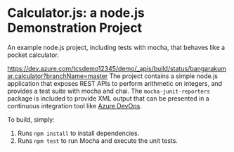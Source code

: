 Calculator.js: a node.js Demonstration Project
==============================================
An example node.js project, including tests with mocha, that behaves like
a pocket calculator.

https://dev.azure.com/tcsdemo12345/demo/_apis/build/status/bangarakumar.calculator?branchName=master
The project contains a simple node.js application that exposes REST APIs
to perform arithmetic on integers, and provides a test suite with mocha
and chai.  The `mocha-junit-reporters` package is included to provide XML
output that can be presented in a continuous integration tool like
[Azure DevOps](https://azure.com/devops).

To build, simply:

1. Runs `npm install` to install dependencies.
2. Runs `npm test` to run Mocha and execute the unit tests.

